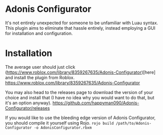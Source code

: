 # Adonis Configurator
It's not entirely unexpected for someone to be unfamiliar with Luau syntax. This plugin aims to eliminate that hassle entirely, instead employing a GUI for installation and configuration.

# Installation
The average user should just click (https://www.roblox.com/library/8359267635/Adonis-Configurator)[here] and install the plugin from Roblox.
https://www.roblox.com/library/8359267635/Adonis-Configurator

You may also head to the releases page to download the version of your choice and install that (I have no idea why you would want to do that, but it's an option anyway).
https://github.com/happyman090/Adonis-Configurator/releases

If you would like to use the bleeding edge version of Adonis Configurator, you should compile it yourself using Rojo.
`rojo build /path/to/Adonis-Configurator -o AdonisConfigurator.rbxm`
